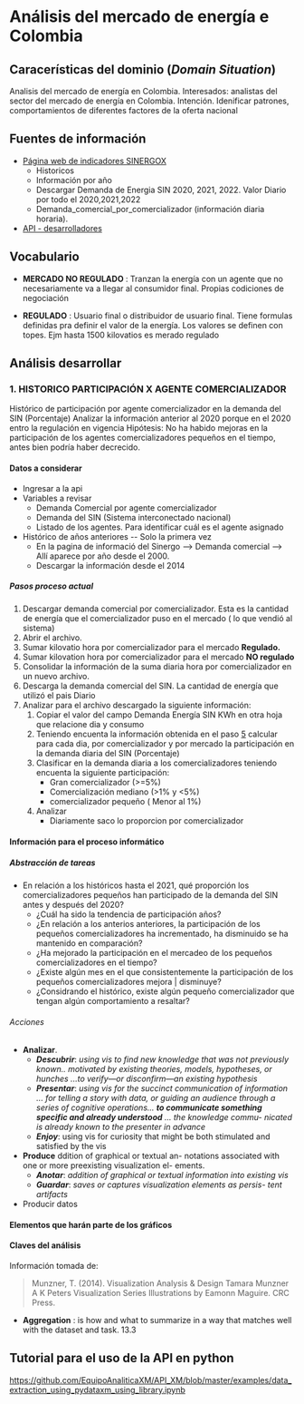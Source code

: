 # Análisis del mercado de energía e Colombia
##  Caracerísticas del dominio (_Domain Situation_) 
Analisis del mercado de energía en Colombia. Interesados: analistas del sector del mercado de energía en Colombia. 
Intención. Idenificar patrones, comportamientos de diferentes factores de la oferta nacional

## Fuentes de información
* [Página web de indicadores SINERGOX](https://sinergox.xm.com.co/Paginas/Home.aspx)
  * Historicos
  * Información por año
  * Descargar Demanda de Energia SIN 2020, 2021, 2022. Valor Diario por todo el 2020,2021,2022
  * Demanda_comercial_por_comercializador (información diaria horaria).
* [API - desarrolladores](https://github.com/EquipoAnaliticaXM/API_XM)

## Vocabulario
* **MERCADO NO REGULADO**
: Tranzan la energía con un agente que no necesariamente va a llegar al consumidor final. Propias codiciones de negociación

* **REGULADO**
: Usuario final o distribuidor de usuario final. Tiene formulas definidas pra definir el valor de la energía. Los valores se definen con topes.  Ejm hasta 1500 kilovatios es merado regulado

## Análisis  desarrollar
### 1. HISTORICO PARTICIPACIÓN X AGENTE COMERCIALIZADOR
Histórico de  participación por agente comercializador en la demanda del SIN (Porcentaje)
Analizar la información anterior al 2020 porque en el 2020 entro la regulación en vigencia
Hipótesis: No ha habido mejoras en la participación de los agentes comercializadores pequeños en el tiempo, antes bien 
podría haber decrecido. 

#### Datos  a considerar
*  Ingresar a la api
*  Variables a revisar 
   * Demanda Comercial por agente comercializador
   * Demanda del SIN (Sistema interconectado nacional)
   * Listado de los agentes. Para identificar cuál es el agente asignado
*  Histórico de años anteriores -- Solo la primera vez 
    * En la pagina de informació del Sinergo --> Demanda comercial -->  Allí aparece por año desde el 2000. 
    * Descargar la información desde el 2014

##### Pasos proceso actual 
1. Descargar demanda comercial por comercializador. Esta es la cantidad de energía que el comercializador puso en el mercado ( lo que vendió al sistema)
2. Abrir el archivo. 
3. Sumar kilovatio hora por comercializador para el mercado **Regulado.** 
4. Sumar kilovation hora por comercializador para el mercado **NO regulado**
5. <a name="proActual5"></a> Consolidar la información de la suma diaria hora por comercializador en un nuevo archivo. 
6. Descarga la demanda comercial del SIN. La cantidad de energía que utilizó el pais Diario
7. Analizar para el archivo descargado la siguiente información:
   1. Copiar el valor del campo Demanda Energía SIN KWh en otra hoja que relacione dia y consumo
   2. Teniendo encuenta la información obtenida en el paso [5](#pasos-proceso-actual) calcular para cada dia, por comercializador y por mercado la participación en la demanda diaria del SIN (Porcentaje)
   3. Clasificar en la demanda diaria a los comercializadores teniendo encuenta la siguiente participación: 
      * Gran comercializador (>=5%)
      * Comercialización mediano (>1% y <5%)
      * comercializador pequeño ( Menor al 1%)
   4. Analizar
      * Diariamente saco lo proporcion por comercializador


#### Información para el proceso informático

##### Abstracción de tareas
* En relación a los históricos hasta el 2021, qué proporción los comercializadores pequeños han participado de la demanda del SIN antes y después del 2020?
   * ¿Cuál ha sido la tendencia de participación años?
   * ¿En relación a los anterios anteriores, la participación de los pequeños comercializadores ha incrementado, ha disminuido se ha mantenido en comparación?
   * ¿Ha mejorado la participación en el mercadeo de los pequeños comercializadores en el tiempo?
   * ¿Existe algún mes en el que consistentemente la participación de los pequeños comercializadores mejora | disminuye?
   * ¿Considrando el histórico, existe algún pequeño comercializador que tengan algún comportamiento a resaltar?

###### Acciones
  * **Analizar**.
    * _**Descubrir**_: _using vis to find new knowledge that was not previously known.. motivated by existing theories, models, hypotheses, or hunches ...to verify—or disconfirm—an existing hypothesis_
    * _**Presentar**_: _using vis for the succinct communication of information ... for telling a story with data, or guiding an audience through a series of cognitive operations... **to communicate something specific and already understood** ... the knowledge commu-
nicated is already known to the presenter in advance_
    *  _**Enjoy**_: using vis for curiosity that might be both stimulated and satisfied by the vis
  * **Produce** ddition of graphical or textual an- notations associated with one or more preexisting visualization el- ements.
    * **_Anotar_**: _addition of graphical or textual information into existing vis_
    * **_Guardar_**: _saves or captures visualization elements as persis- tent artifacts_
  * Producir datos

#### Elementos que harán parte de los gráficos
#### Claves del análisis
Información tomada de:

> Munzner, T. (2014). Visualization Analysis & Design Tamara Munzner A K Peters Visualization Series Illustrations by Eamonn Maguire. CRC Press.

* **Aggregation**
: is how and what to summarize in a way that matches well with the dataset and task.
13.3


 ## Tutorial para el uso de la API en python
https://github.com/EquipoAnaliticaXM/API_XM/blob/master/examples/data_extraction_using_pydataxm_using_library.ipynb